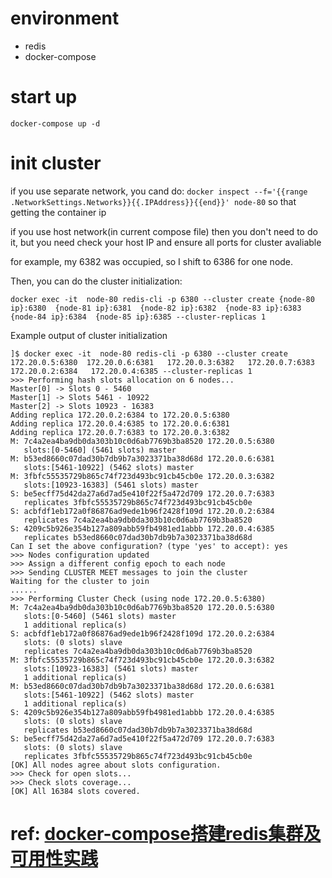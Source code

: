 # environment
- redis
- docker-compose

# start up
`docker-compose up -d`

# init cluster

if you use separate network, you cand do:
`docker inspect --f='{{range .NetworkSettings.Networks}}{{.IPAddress}}{{end}}' node-80`
so that getting the container ip

if you use host network(in current compose file) then you don't need to do it, but you need check your host IP and ensure all ports for cluster avaliable

for example, my 6382 was occupied, so I shift to 6386 for one node.

Then, you can do the cluster initialization:
```
docker exec -it  node-80 redis-cli -p 6380 --cluster create {node-80 ip}:6380  {node-81 ip}:6381  {node-82 ip}:6382  {node-83 ip}:6383  {node-84 ip}:6384  {node-85 ip}:6385 --cluster-replicas 1
```

Example output of cluster initialization
```
]$ docker exec -it  node-80 redis-cli -p 6380 --cluster create 172.20.0.5:6380  172.20.0.6:6381   172.20.0.3:6382   172.20.0.7:6383   172.20.0.2:6384   172.20.0.4:6385 --cluster-replicas 1
>>> Performing hash slots allocation on 6 nodes...
Master[0] -> Slots 0 - 5460
Master[1] -> Slots 5461 - 10922
Master[2] -> Slots 10923 - 16383
Adding replica 172.20.0.2:6384 to 172.20.0.5:6380
Adding replica 172.20.0.4:6385 to 172.20.0.6:6381
Adding replica 172.20.0.7:6383 to 172.20.0.3:6382
M: 7c4a2ea4ba9db0da303b10c0d6ab7769b3ba8520 172.20.0.5:6380
   slots:[0-5460] (5461 slots) master
M: b53ed8660c07dad30b7db9b7a3023371ba38d68d 172.20.0.6:6381
   slots:[5461-10922] (5462 slots) master
M: 3fbfc55535729b865c74f723d493bc91cb45cb0e 172.20.0.3:6382
   slots:[10923-16383] (5461 slots) master
S: be5ecff75d42da27a6d7ad5e410f22f5a472d709 172.20.0.7:6383
   replicates 3fbfc55535729b865c74f723d493bc91cb45cb0e
S: acbfdf1eb172a0f86876ad9ede1b96f2428f109d 172.20.0.2:6384
   replicates 7c4a2ea4ba9db0da303b10c0d6ab7769b3ba8520
S: 4209c5b926e354b127a809abb59fb4981ed1abbb 172.20.0.4:6385
   replicates b53ed8660c07dad30b7db9b7a3023371ba38d68d
Can I set the above configuration? (type 'yes' to accept): yes
>>> Nodes configuration updated
>>> Assign a different config epoch to each node
>>> Sending CLUSTER MEET messages to join the cluster
Waiting for the cluster to join
......
>>> Performing Cluster Check (using node 172.20.0.5:6380)
M: 7c4a2ea4ba9db0da303b10c0d6ab7769b3ba8520 172.20.0.5:6380
   slots:[0-5460] (5461 slots) master
   1 additional replica(s)
S: acbfdf1eb172a0f86876ad9ede1b96f2428f109d 172.20.0.2:6384
   slots: (0 slots) slave
   replicates 7c4a2ea4ba9db0da303b10c0d6ab7769b3ba8520
M: 3fbfc55535729b865c74f723d493bc91cb45cb0e 172.20.0.3:6382
   slots:[10923-16383] (5461 slots) master
   1 additional replica(s)
M: b53ed8660c07dad30b7db9b7a3023371ba38d68d 172.20.0.6:6381
   slots:[5461-10922] (5462 slots) master
   1 additional replica(s)
S: 4209c5b926e354b127a809abb59fb4981ed1abbb 172.20.0.4:6385
   slots: (0 slots) slave
   replicates b53ed8660c07dad30b7db9b7a3023371ba38d68d
S: be5ecff75d42da27a6d7ad5e410f22f5a472d709 172.20.0.7:6383
   slots: (0 slots) slave
   replicates 3fbfc55535729b865c74f723d493bc91cb45cb0e
[OK] All nodes agree about slots configuration.
>>> Check for open slots...
>>> Check slots coverage...
[OK] All 16384 slots covered.
```

# ref: [docker-compose搭建redis集群及可用性实践](https://juejin.im/post/5d4afaaf518825403769dd44)